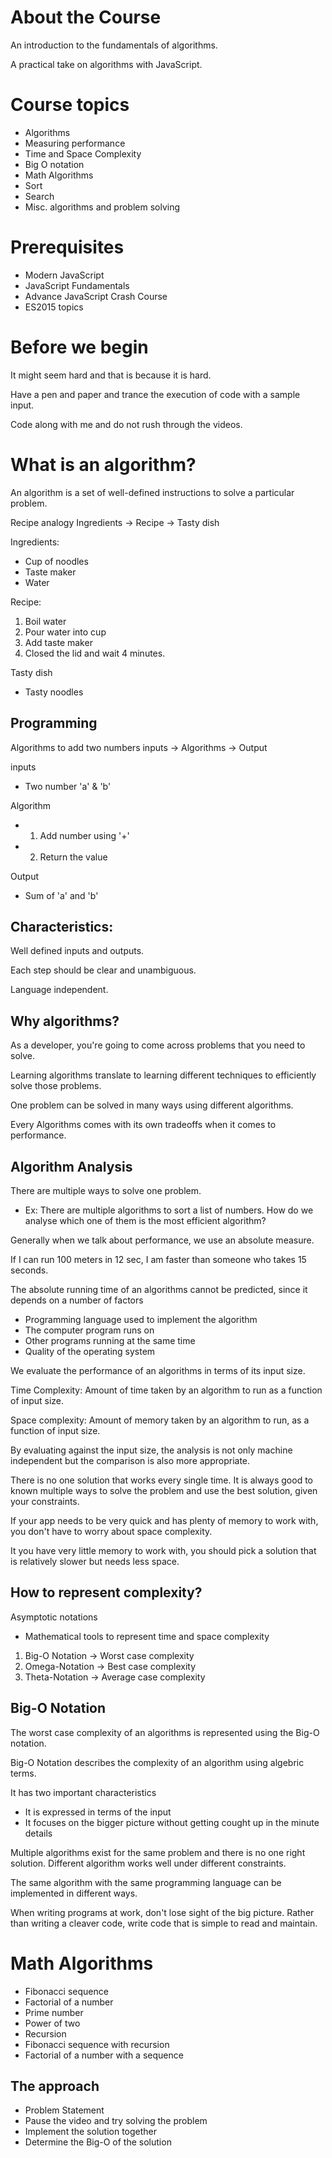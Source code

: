 # About the Course
An introduction to the fundamentals of algorithms.

A practical take on algorithms with JavaScript.

# Course topics
- Algorithms
- Measuring performance
- Time and Space Complexity
- Big O notation
- Math Algorithms
- Sort
- Search
- Misc. algorithms and problem solving

# Prerequisites
- Modern JavaScript
- JavaScript Fundamentals
- Advance JavaScript Crash Course
- ES2015 topics

# Before we begin
It might seem hard and that is because it is hard.

Have a pen and paper and trance the execution of code with a sample input.

Code along with me and do not rush through the videos.

# What is an algorithm?
An algorithm is a set of well-defined instructions to solve a particular problem.

Recipe analogy
Ingredients -> Recipe -> Tasty dish

Ingredients:
- Cup of noodles            
- Taste maker       
- Water             

Recipe:
1. Boil water   
2. Pour water into cup
3. Add taste maker
4. Closed the lid and wait 4 minutes.

Tasty dish
- Tasty noodles

## Programming
Algorithms to add two numbers
inputs -> Algorithms -> Output

inputs 
- Two number 'a' & 'b'

Algorithm
- 1. Add number using '+'
- 2. Return the value

Output
- Sum of 'a' and 'b'

## Characteristics:
Well defined inputs and outputs.

Each step should be clear and unambiguous.

Language independent.

## Why algorithms?
As a developer, you're going to come across problems that you need to solve.

Learning algorithms translate to learning different techniques to efficiently solve those problems.

One problem can be solved in many ways using different algorithms.

Every Algorithms comes with its own tradeoffs when it comes to performance.

## Algorithm Analysis

There are multiple ways to solve one problem.
- Ex: There are multiple algorithms to sort a list of numbers.
How do we analyse which one of them is the most efficient algorithm?

Generally when we talk about performance, we use an absolute measure.

If I can run 100 meters in 12 sec, I am faster than someone who takes 15 seconds.

The absolute running time of an algorithms cannot be predicted, since it depends on a number of factors
 - Programming language used to implement the algorithm
 - The computer program runs on
 - Other programs running at the same time
 - Quality of the operating system

We evaluate the performance of an algorithms in terms of its input size.

Time Complexity: Amount of time taken by an algorithm to run as a function of input size.

Space complexity: Amount of memory taken by an algorithm to run, as a function of input size.

By evaluating against the input size, the analysis is not only machine independent but the comparison is also more appropriate.

There is no one solution that works every single time. It is always good to known multiple ways to solve the problem and use the best solution, given your constraints.

If your app needs to be very quick and has plenty of memory to work with, you don't have to worry about space complexity.

It you have very little memory to work with, you should pick a solution that is relatively slower but needs less space.

## How to represent complexity?
Asymptotic notations
- Mathematical tools to represent time and space complexity

1. Big-O Notation -> Worst case complexity
2. Omega-Notation -> Best case complexity
3. Theta-Notation -> Average case complexity

## Big-O Notation
The worst case complexity of an algorithms is represented using the Big-O notation.

Big-O Notation describes the complexity of an algorithm using algebric terms.

It has two important characteristics
- It is expressed in terms of the input
- It focuses on the bigger picture without getting cought up in the minute details

Multiple algorithms exist for the same problem and there is no one right solution. Different algorithm works well under different constraints.

The same algorithm with the same programming language can be implemented in different ways.

When writing programs at work, don't lose sight of the big picture. Rather than writing a cleaver code, write code that is simple to read and maintain.

# Math Algorithms
- Fibonacci sequence
- Factorial of a number
- Prime number
- Power of two
- Recursion
- Fibonacci sequence with recursion
- Factorial of a number with a sequence

## The approach
- Problem Statement
- Pause the video and try solving the problem
- Implement the solution together
- Determine the Big-O of the solution



